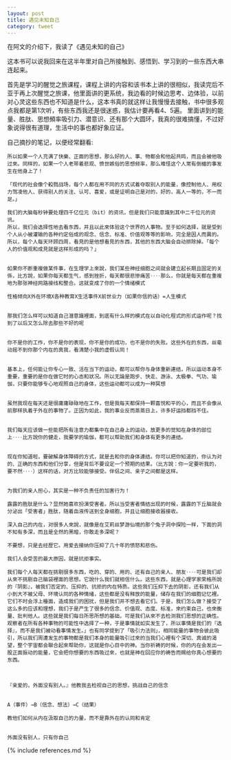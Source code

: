```yaml
---
layout: post
title: 遇见未知自己
category: tweet
---
```



在阿文的介绍下，我读了《遇见未知的自己》

这本书可以说我回来在这半年里对自己所接触到、感悟到、学习到的一些东西大串连起来。

首先是学习的醒觉之旅课程，课程上讲的内容和该书本上讲的很相似，我读完后不亚于再上次醒觉之旅课，他里面讲的更系统，我边看的时候边思考、边体验，以前对心灵这些东西也不知道是什么，这本书真的就这样让我慢慢去接触，书中很多观点我都是第1次听，有些东西我还是很迷惑，我估计要再看4、5遍。
里面讲到的能量、胜肽、思想頻率吸引力、潜意识、还有那个大圆环，我真的很难搞懂，不过好象说得很有道理，生活中的事也都好象应证。


自己摘抄的笔记，以便经常翻看:

    
    所以如果一个人充满了快樂、正面的思想，那么好的人、事、物都会和他起共鸣，而且会被他吸过來。同样的，如果一个人老带着悲观、愤世嫉俗的思想频率，那么难怪这个人常有倒楣的事发生在他身上了！

    「现代的社会像个殺戮战场，每个人都在用不同的方式试着夺取别人的能量，像控制他人、用权力驾凌他人、获得别人的关注、认可、喜爱，或是证明自己是对的，好的，高人一等的，不一而足。」

    我们的大脑每秒钟要处理四千亿位元（bit）的资讯，但是我们只能意識到其中二千位元的资讯。
    所以，我们会选择性地去看东西，并且以此來体验这个世界的人事物。至于如何选择，就是受到个人从小被灌输的各种约定俗成的观念、信念、标准、价值观等等的影响，完全是因人而異的。所以，每个人每天环顾四周，看見的是他想看見的东西，其他的东西大脑会自动排除掉。「每个人的价值观和成見就是这样形成的吗？」


    如果你不断重複做某件事，在生理学上來說，我们某些神经细胞之间就会建立起长期且固定的关係，比方說，如果你每天都生气，感到挫折，每天都很悲惨痛苦‥‥那么，你就是每天都在重複地为那张神经网路接线和整合。这就变成了你的一个情绪模式

    性格倾向X外在环境X各种教育X生活事件X前世业力（如果你信的话）=人生模式


    那我们怎么样可以知道自己潜意識裡面，到底有什么样的模式在以自动化程式的形式运作呢？找到了以后又怎么除去那些不好的呢


    你不是你的工作，你不是你的表现，你不是你的成功，也不是你的失败。这些外在的东西，丝毫动摇不到你那个内在的真我，看清楚小我的虚假认同！


    基本上，任何能让你专心一致、活在当下的运动，都可以帮你与身体重新連结，所以运动本身不重要，重要的是你在做它时的心态和狀况。所以无論是跑步、快走、游泳、太极拳、气功、瑜伽，只要你能够专心地观照自己的身体，这些运动都可以成为一种冥想


    虽然我现在每天还是很庸庸碌碌地在工作，但是我每天都保持一颗喜悦和平的心，而且不会像从前那样执着于外在的事物了。正因为如此，我的事业反而蒸蒸日上，许多好运挡都挡不住。

    
    我们每天应该做一些能把所有注意力都集中在自己身上的运动，放更多的觉知在身体的部位上‥‥比方說你的健走，我要学的瑜伽，都可以帮助我们和身体有更多的連结。


    现在你知道啦，要破解身体障碍的方式，就是去和你的身体連结。你可以把你知道的，你认为对的、正确的东西和他们分享，但是背后不要设定一个预期的结果。（比方說：你一定要听我的，要不然‥‥）这样的话，对方比较能够接受。伴侣之间、亲子之间都是这样。


    为我们的亲人担心，其实是一种不负责任的加害行为！

    露露的胜肽是什么？显然她喜欢扮演受害者。所以当受害者情结出现的时候，露露的下丘脑就会分泌出「受害者」胜肽，随着血液传送到全身细胞，并且让细胞接收器接收。

    深入自己的内在，对很多人來說，就像是在艾莉丝梦游仙境的那个兔子洞中探险一样，下面的洞不知有多深，而且是全然的黑暗，你敢走多深呢？

    不要想，只是去经歷它。用爱去接纳你压抑了几十年的愤怒和悲伤。
    
    我们人会受苦的最大原因，就是抗拒事实。

    我们每个人每天都在挑剔很多东西，吃的、穿的、用的、还有自己的亲人、朋友‥‥可是我们却从來不挑剔自己脑袋裡面的思想。它說什么我们就相信什么。这些东西，就是心理学家荣格所說的『阴影』，被我们否定的、压抑的、抗拒的内在特质。这些我们压抑下去的阴影，还有我们从小到大不被父母、环境认同的各种情绪，这些都是没有释放的能量，储存在我们的细胞记忆裡。它们不时会浮上檯面，造成我们的困扰，但是我们并不想去看它们。于是，我们怎么做？接受了这么多的应该和理想，我们于是产生了很多的信念、价值观、态度、标准，來约束自己，也來衡量、批判他人。这些就是我们每日所思所想的基础，可是我们从來不去检测我们思想的正确性。观察者在所有各种事物的可能性中选择了一种，于是事情就如实发生了，所以事情是我们的『选择』，而不是我们被动看事情发生。」也有同学提到了「吸引力法则」，相同能量的事物会彼此吸引，所以我们周遭发生的事物都是我们本身的能量吸引过來的当我们心裡有个深切、真诚的渴望，整个宇宙都会聯合起來帮助你，这就是你心目中的神。当你祈祷的时候，你的内在会发出一股正面振动的能量，它会把你想要的东西吸过來，也就是神在回应你的祷告而赐给你真心想要的东西。

 

    『亲爱的，外面没有别人。』他教我去检视自己的思想，挑战自己的信念


    A（事件）→B（信念、想法）→C（结果）

    教他们如何从内在汲取自己的力量，而不是靠外在的认同和肯定


    外面没有别人，只有你自己


    
 

{% include references.md %}